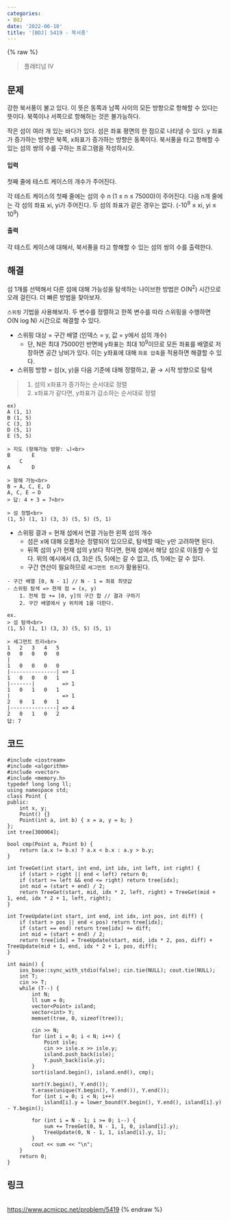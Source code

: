 ```yaml
---
categories:
- BOJ
date: '2022-06-10'
title: '[BOJ] 5419 - 북서풍'
---
```


{% raw %}
> 플래티넘 IV<br>

## 문제
강한 북서풍이 불고 있다. 이 뜻은 동쪽과 남쪽 사이의 모든 방향으로 항해할 수 있다는 뜻이다. 북쪽이나 서쪽으로 항해하는 것은 불가능하다.

작은 섬이 여러 개 있는 바다가 있다. 섬은 좌표 평면의 한 점으로 나타낼 수 있다. y 좌표가 증가하는 방향은 북쪽, x좌표가 증가하는 방향은 동쪽이다. 북서풍을 타고 항해할 수 있는 섬의 쌍의 수를 구하는 프로그램을 작성하시오.

#### 입력
첫째 줄에 테스트 케이스의 개수가 주어진다.

각 테스트 케이스의 첫째 줄에는 섬의 수 n (1 ≤ n ≤ 75000)이 주어진다. 다음 n개 줄에는 각 섬의 좌표 xi, yi가 주어진다. 두 섬의 좌표가 같은 경우는 없다. (-10<sup>9</sup>  ≤ xi, yi  ≤ 10<sup>9</sup>)

#### 출력
각 테스트 케이스에 대해서, 북서풍을 타고 항해할 수 있는 섬의 쌍의 수를 출력한다.

## 해결
섬 1개를 선택해서 다른 섬에 대해 가능성을 탐색하는 나이브한 방법은 O(N<sup>2</sup>) 시간으로 오래 걸린다. 더 빠른 방법을 찾아보자.

`스위핑` 기법을 사용해보자. 두 변수를 정렬하고 한쪽 변수를 따라 스위핑을 수행하면 O(N log N) 시간으로 해결할 수 있다.
- 스위핑 대상 = 구간 배열 (인덱스 = y, 값 = y에서 섬의 개수)
	- 단, N은 최대 75000인 반면에 y좌표는 최대 10<sup>9</sup>이므로 모든 좌표를 배열로 저장하면 공간 낭비가 있다. 이는 y좌표에 대해 `좌표 압축`을 적용하면 해결할 수 있다.
- 스위핑 방향 = 섬(x, y)을 다음 기준에 대해 정렬하고, 끝 → 시작 방향으로 탐색
> 1. 섬의 x좌표가 증가하는 순서대로 정렬<br>
> 2. x좌표가 같다면, y좌표가 감소하는 순서대로 정렬<br>

```
ex)
A (1, 1)
B (1, 5)
C (3, 3)
D (5, 1)
E (5, 5)

> 지도 (항해가능 방향: ↘)<br>
B       E   
    C
A       D

> 항해 가능<br>
B → A, C, E, D
A, C, E → D
> 답: 4 + 3 = 7<br>

> 섬 정렬<br>
(1, 5) (1, 1) (3, 3) (5, 5) (5, 1)
```

- 스위핑 결과 = 현재 섬에서 연결 가능한 왼쪽 섬의 개수
	- 섬은 x에 대해 오름차순 정렬되어 있으므로, 탐색할 때는 y만 고려하면 된다.
	- 뒤쪽 섬의 y가 현재 섬의 y보다 작다면, 현재 섬에서 해당 섬으로 이동할 수 있다. 위의 예시에서 (3, 3)은 (5, 5)에는 갈 수 없고, (5, 1)에는 갈 수 있다.
	- 구간 연산이 필요하므로 `세그먼트 트리`가 활용된다.

```
- 구간 배열 [0, N - 1] // N - 1 = 좌표 최댓값
- 스위핑 탐색 => 현재 점 = (x, y)
	1. 전체 합 += [0, y]의 구간 합 // 결과 구하기
	2. 구간 배열에서 y 위치에 1을 더한다.
```

```
ex.
> 섬 탐색<br>
(1, 5) (1, 1) (3, 3) (5, 5) (5, 1)

> 세그먼트 트리<br>
1   2   3   4   5
0   0   0   0   0
|
1   0   0   0   0
|---------------| => 1
1   0   0   0   1
|-------|         => 1
1   0   1   0   1
|                 => 1
2   0   1   0   1
|---------------| => 4
2   0   1   0   2
답: 7
```

## 코드
```
#include <iostream>
#include <algorithm>
#include <vector>
#include <memory.h>
typedef long long ll;
using namespace std;
class Point {
public:
	int x, y;
	Point() {}
	Point(int a, int b) { x = a, y = b; }
};
int tree[300004];

bool cmp(Point a, Point b) {
	return (a.x != b.x) ? a.x < b.x : a.y > b.y;
}

int TreeGet(int start, int end, int idx, int left, int right) {
	if (start > right || end < left) return 0;
	if (start >= left && end <= right) return tree[idx];
	int mid = (start + end) / 2;
	return TreeGet(start, mid, idx * 2, left, right) + TreeGet(mid + 1, end, idx * 2 + 1, left, right);
}

int TreeUpdate(int start, int end, int idx, int pos, int diff) {
	if (start > pos || end < pos) return tree[idx];
	if (start == end) return tree[idx] += diff;
	int mid = (start + end) / 2;
	return tree[idx] = TreeUpdate(start, mid, idx * 2, pos, diff) + TreeUpdate(mid + 1, end, idx * 2 + 1, pos, diff);
}

int main() {
	ios_base::sync_with_stdio(false); cin.tie(NULL); cout.tie(NULL);
	int T;
	cin >> T;
	while (T--) {
		int N;
		ll sum = 0;
		vector<Point> island;
		vector<int> Y;
		memset(tree, 0, sizeof(tree));

		cin >> N;
		for (int i = 0; i < N; i++) {
			Point isle;
			cin >> isle.x >> isle.y;
			island.push_back(isle);
			Y.push_back(isle.y);
		}
		sort(island.begin(), island.end(), cmp);

		sort(Y.begin(), Y.end());
		Y.erase(unique(Y.begin(), Y.end()), Y.end());
		for (int i = 0; i < N; i++)
			island[i].y = lower_bound(Y.begin(), Y.end(), island[i].y) - Y.begin();

		for (int i = N - 1; i >= 0; i--) {
			sum += TreeGet(0, N - 1, 1, 0, island[i].y);
			TreeUpdate(0, N - 1, 1, island[i].y, 1);
		}
		cout << sum << "\n";
	}
	return 0;
}
```

## 링크
<br>https://www.acmicpc.net/problem/5419
{% endraw %}